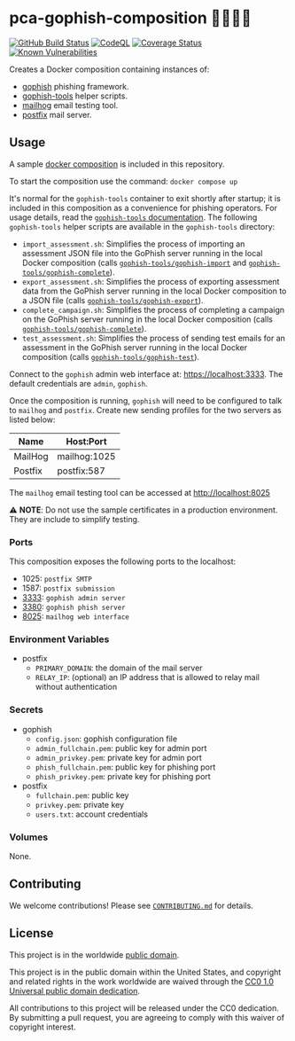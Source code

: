 # pca-gophish-composition 🎣🐷📮🐳 #

[![GitHub Build Status](https://github.com/cisagov/pca-gophish-composition/workflows/build/badge.svg)](https://github.com/cisagov/pca-gophish-composition/actions)
[![CodeQL](https://github.com/cisagov/pca-gophish-composition/workflows/CodeQL/badge.svg)](https://github.com/cisagov/pca-gophish-composition/actions/workflows/codeql-analysis.yml)
[![Coverage Status](https://coveralls.io/repos/github/cisagov/pca-gophish-composition/badge.svg?branch=develop)](https://coveralls.io/github/cisagov/pca-gophish-composition?branch=develop)
[![Known Vulnerabilities](https://snyk.io/test/github/cisagov/pca-gophish-composition/develop/badge.svg)](https://snyk.io/test/github/cisagov/pca-gophish-composition)

Creates a Docker composition containing instances of:

- [gophish](https://github.com/cisagov/docker-gophish/) phishing framework.
- [gophish-tools](https://github.com/cisagov/gophish-tools/) helper scripts.
- [mailhog](https://github.com/mailhog/MailHog) email testing tool.
- [postfix](https://github.com/cisagov/docker-postfix/) mail server.

## Usage ##

A sample [docker composition](docker-compose.yml) is included
in this repository.

To start the composition use the command: `docker compose up`

It's normal for the `gophish-tools` container to exit shortly after startup;
it is included in this composition as a convenience for phishing operators.
For usage details, read the
[`gophish-tools` documentation](https://github.com/cisagov/gophish-tools/).
The following `gophish-tools` helper scripts are available in the
`gophish-tools` directory:

- `import_assessment.sh`: Simplifies the process of importing an assessment
  JSON file into the GoPhish server running in the local Docker composition
  (calls
  [`gophish-tools/gophish-import`](https://github.com/cisagov/gophish-tools/blob/develop/src/tools/gophish_import.py)
  and [`gophish-tools/gophish-complete`](https://github.com/cisagov/gophish-tools/blob/develop/src/tools/gophish_complete.py)).
- `export_assessment.sh`: Simplifies the process of exporting assessment data
  from the GoPhish server running in the local Docker composition to a JSON
  file (calls
  [`gophish-tools/gophish-export`](https://github.com/cisagov/gophish-tools/blob/develop/src/tools/gophish_export.py)).
- `complete_campaign.sh`: Simplifies the process of completing a campaign
  on the GoPhish server running in the local Docker composition (calls
  [`gophish-tools/gophish-complete`](https://github.com/cisagov/gophish-tools/blob/develop/src/tools/gophish_complete.py)).
- `test_assessment.sh`: Simplifies the process of sending test emails for
  an assessment in the GoPhish server running in the local Docker
  composition (calls
  [`gophish-tools/gophish-test`](https://github.com/cisagov/gophish-tools/blob/develop/src/tools/gophish_test.py)).

Connect to the `gophish` admin web interface at:
[https://localhost:3333](https://localhost:3333).
The default credentials are `admin`, `gophish`.

Once the composition is running, `gophish` will need to be
configured to talk to `mailhog` and `postfix`. Create new
sending profiles for the two servers as listed below:

| Name    | Host:Port    |
| ------- | ------------ |
| MailHog | mailhog:1025 |
| Postfix | postfix:587  |

The `mailhog` email testing tool can be accessed at [http://localhost:8025](http://localhost:8025)

⚠️ **NOTE**:  Do not use the sample certificates in a production environment.
They are include to simplify testing.

### Ports ###

This composition exposes the following ports to the localhost:

- 1025: `postfix SMTP`
- 1587: `postfix submission`
- [3333](https://localhost:3333): `gophish admin server`
- [3380](http://localhost:3380): `gophish phish server`
- [8025](http://localhost:8025): `mailhog web interface`

### Environment Variables ###

- postfix
  - `PRIMARY_DOMAIN`: the domain of the mail server
  - `RELAY_IP`: (optional) an IP address that is allowed to relay mail without authentication

### Secrets ###

- gophish
  - `config.json`: gophish configuration file
  - `admin_fullchain.pem`: public key for admin port
  - `admin_privkey.pem`: private key for admin port
  - `phish_fullchain.pem`: public key for phishing port
  - `phish_privkey.pem`: private key for phishing port
- postfix
  - `fullchain.pem`: public key
  - `privkey.pem`: private key
  - `users.txt`: account credentials

### Volumes ###

None.

## Contributing ##

We welcome contributions!  Please see [`CONTRIBUTING.md`](CONTRIBUTING.md) for
details.

## License ##

This project is in the worldwide [public domain](LICENSE).

This project is in the public domain within the United States, and
copyright and related rights in the work worldwide are waived through
the [CC0 1.0 Universal public domain
dedication](https://creativecommons.org/publicdomain/zero/1.0/).

All contributions to this project will be released under the CC0
dedication. By submitting a pull request, you are agreeing to comply
with this waiver of copyright interest.

